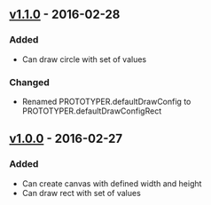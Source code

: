 ## [v1.1.0](https://github.com/ajakubo1/game-prototyper/compare/v1.0.0...v1.1.0) - 2016-02-28

### Added
- Can draw circle with set of values

### Changed
- Renamed PROTOTYPER.defaultDrawConfig to PROTOTYPER.defaultDrawConfigRect

## [v1.0.0](https://github.com/ajakubo1/game-prototyper/releases/tag/v1.0.0) - 2016-02-27

### Added
- Can create canvas with defined width and height
- Can draw rect with set of values